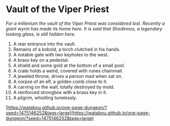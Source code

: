 # Vault of the Viper Priest

_For a millenium the vault of the Viper Priest was considered lost. Recently a giant wyrm has made its home here. It is said that Shedinnos, a legendary looking glass, is still hidden here._

1. A rear entrance into the vault.
2. Remains of a kobold, a torch clutched in his hands.
3. A notable gate with two keyholes to the west.
4. A brass key on a pedestal.
5. A shield and some gold at the bottom of a small pool.
6. A crate holds a weird, covered with runes chainmail.
7. A jeweled throne, drives a person mad when sat on.
8. A corpse of an elf, a golden comb close to it.
9. A carving on the wall, totally destroyed by mold.
10. A reinforced strongbox with a brass key in it.
11. A pilgrim, whistling tunelessly.

[https://watabou.github.io/one-page-dungeon/?seed=1475146252&tags=large](https://watabou.github.io/one-page-dungeon/?seed=1475146252&tags=large)
